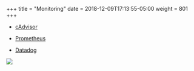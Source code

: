 +++
title = "Monitoring"
date = 2018-12-09T17:13:55-05:00
weight = 801
+++

* [cAdvisor](https://github.com/google/cadvisor)

* [Prometheus](https://prometheus.io/)

* [Datadog](https://docs.datadoghq.com/integrations/kubernetes/)

![](/louk8cnc-intro-k8s/images/pro_dashboard.png)